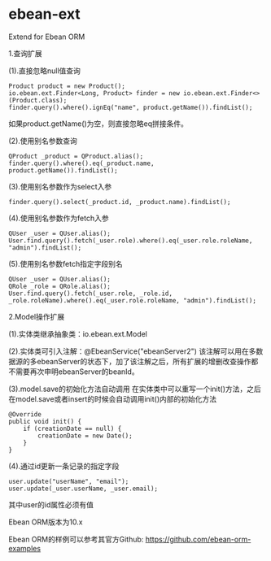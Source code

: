 # ebean-ext
Extend for Ebean ORM

1.查询扩展

(1).直接忽略null值查询

    Product product = new Product();
    io.ebean.ext.Finder<Long, Product> finder = new io.ebean.ext.Finder<>(Product.class);
    finder.query().where().ignEq("name", product.getName()).findList();
    
如果product.getName()为空，则直接忽略eq拼接条件。

(2).使用别名参数查询

    QProduct _product = QProduct.alias();
    finder.query().where().eq(_product.name, product.getName()).findList();

(3).使用别名参数作为select入参

    finder.query().select(_product.id, _product.name).findList();

(4).使用别名参数作为fetch入参
    
    QUser _user = QUser.alias();
    User.find.query().fetch(_user.role).where().eq(_user.role.roleName, "admin").findList();
    
(5).使用别名参数fetch指定字段别名

    QUser _user = QUser.alias();
    QRole _role = QRole.alias();
    User.find.query().fetch(_user.role, _role.id, _role.roleName).where().eq(_user.role.roleName, "admin").findList();
    
2.Model操作扩展

(1).实体类继承抽象类：io.ebean.ext.Model

(2).实体类可引入注解：@EbeanService("ebeanServer2")
该注解可以用在多数据源的多ebeanServer的状态下，加了该注解之后，所有扩展的增删改查操作都不需要再次申明ebeanServer的beanId。

(3).model.save的初始化方法自动调用
在实体类中可以重写一个init()方法，之后在model.save或者insert的时候会自动调用init()内部的初始化方法

    @Override
    public void init() {
        if (creationDate == null) {
            creationDate = new Date();
        }
    }
    
(4).通过id更新一条记录的指定字段

    user.update("userName", "email");
    user.update(_user.userName, _user.email);
    
其中user的id属性必须有值



Ebean ORM版本为10.x 

Ebean ORM的样例可以参考其官方Github: 
https://github.com/ebean-orm-examples